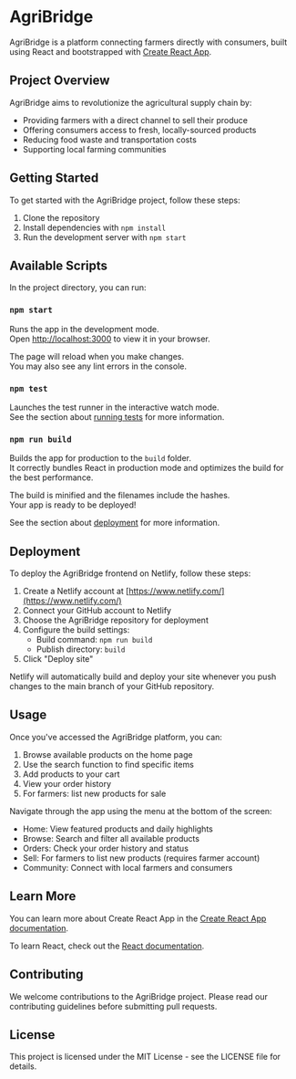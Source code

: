 # AgriBridge

AgriBridge is a platform connecting farmers directly with consumers, built using React and bootstrapped with [Create React App](https://github.com/facebook/create-react-app).

## Project Overview

AgriBridge aims to revolutionize the agricultural supply chain by:
- Providing farmers with a direct channel to sell their produce
- Offering consumers access to fresh, locally-sourced products
- Reducing food waste and transportation costs
- Supporting local farming communities

## Getting Started

To get started with the AgriBridge project, follow these steps:

1. Clone the repository
2. Install dependencies with `npm install`
3. Run the development server with `npm start`

## Available Scripts

In the project directory, you can run:

### `npm start`

Runs the app in the development mode.\
Open [http://localhost:3000](http://localhost:3000) to view it in your browser.

The page will reload when you make changes.\
You may also see any lint errors in the console.

### `npm test`

Launches the test runner in the interactive watch mode.\
See the section about [running tests](https://facebook.github.io/create-react-app/docs/running-tests) for more information.

### `npm run build`

Builds the app for production to the `build` folder.\
It correctly bundles React in production mode and optimizes the build for the best performance.

The build is minified and the filenames include the hashes.\
Your app is ready to be deployed!

See the section about [deployment](https://facebook.github.io/create-react-app/docs/deployment) for more information.

## Deployment

To deploy the AgriBridge frontend on Netlify, follow these steps:

1. Create a Netlify account at [https://www.netlify.com/](https://www.netlify.com/)
2. Connect your GitHub account to Netlify
3. Choose the AgriBridge repository for deployment
4. Configure the build settings:
   - Build command: `npm run build`
   - Publish directory: `build`
5. Click "Deploy site"

Netlify will automatically build and deploy your site whenever you push changes to the main branch of your GitHub repository.

## Usage

Once you've accessed the AgriBridge platform, you can:

1. Browse available products on the home page
2. Use the search function to find specific items
3. Add products to your cart
4. View your order history
5. For farmers: list new products for sale

Navigate through the app using the menu at the bottom of the screen:
- Home: View featured products and daily highlights
- Browse: Search and filter all available products
- Orders: Check your order history and status
- Sell: For farmers to list new products (requires farmer account)
- Community: Connect with local farmers and consumers

## Learn More

You can learn more about Create React App in the [Create React App documentation](https://facebook.github.io/create-react-app/docs/getting-started).

To learn React, check out the [React documentation](https://reactjs.org/).

## Contributing

We welcome contributions to the AgriBridge project. Please read our contributing guidelines before submitting pull requests.

## License

This project is licensed under the MIT License - see the LICENSE file for details.
